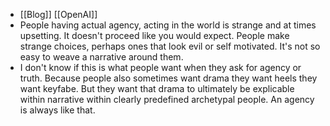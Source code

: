 - [[Blog]] [[OpenAI]]
- People having actual agency, acting in the world is strange and at times upsetting. It doesn't proceed like you would expect. People make strange choices, perhaps ones that look evil or self motivated. It's not so easy to weave a narrative around them.
- I don't know if this is what people want when they ask for agency or truth. Because people also sometimes want drama they want heels they want keyfabe. But they want that drama to ultimately be explicable within narrative within clearly predefined archetypal people. An agency is always like that.